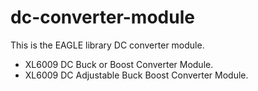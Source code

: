 # dc-converter-module
This is the EAGLE library DC converter module.

- XL6009 DC Buck or Boost Converter Module.
- XL6009 DC Adjustable Buck Boost Converter Module.
